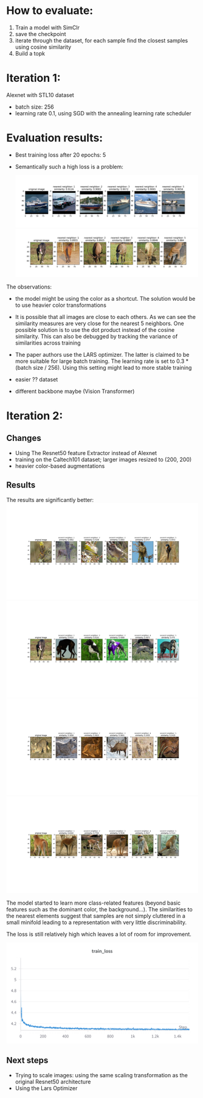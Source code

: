 # How to evaluate: 
1. Train a model with SimClr
2. save the checkpoint
3. iterate through the dataset, for each sample find the closest samples using cosine similarity
4. Build a topk



# Iteration 1: 
Alexnet with STL10 dataset
* batch size: 256
* learning rate 0.1, using SGD with the annealing learning rate scheduler

# Evaluation results: 

* Best training loss after 20 epochs: 5
* Semantically such a high loss is a problem: 

    ![img](./images/iteration_1_nearest_neighbors_res_1.png)
    ![img](./images/iteration_1_nearest_neighbors_res_2.png)

The observations: 

* the model might be using the color as a shortcut. The solution would be to use heavier color transformations

* It is possible that all images are close to each others. As we can see the similarity measures are very close for the nearest 5 neighbors. One possible solution is to use the dot product instead of the cosine similarity. This can also be debugged by tracking the variance of similarities across training

* The paper authors use the LARS optimizer. The latter is claimed to be more suitable for large batch training. The learning rate is set to 0.3 * (batch size / 256). 
Using this setting might lead to more stable training

* easier ?? dataset
* different backbone maybe (Vision Transformer)


# Iteration 2: 

## Changes

* Using The Resnet50 feature Extractor instead of Alexnet
* training on the Caltech101 dataset; larger images resized to (200, 200)
* heavier color-based augmentations

## Results

The results are significantly better: 
    ![img](./images/iteration_2_nearest_neighbors_res_1.png)
    ![img](./images/iteration_2_nearest_neighbors_res_2.png)
    ![img](./images/iteration_2_nearest_neighbors_res_3.png)
    ![img](./images/iteration_2_nearest_neighbors_res_4.png)

The model started to learn more class-related features (beyond basic features such as the dominant color, the background...). The similarities to the nearest elements suggest that samples are not simply cluttered in a small minifold leading to a representation with very little discriminability.

The loss is still relatively high which leaves a lot of room for improvement. 

![img](./images/iteratation_2_train_loss.png)


## Next steps

* Trying to scale images: using the same scaling transformation as the original Resnet50 architecture
* Using the Lars Optimizer

